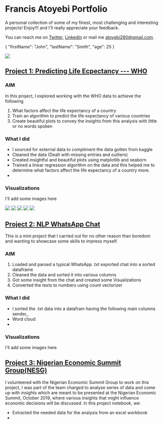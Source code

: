 # Francis Atoyebi Portfolio
A personal collection of some of my finest, most challenging and interesting projects! Enjoy!!! and I'll really appreciate your feedback. 

You can reach me on [Twitter](https://twitter.com/FrancisAtoyebi), [LinkedIn](https://www.linkedin.com/in/francis-atoyebi) or mail me atoyebi280@gmail.com.

{
  "firstName": "John",
  "lastName": "Smith",
  "age": 25
}

<a href='https://github.com/Francis2381/Predicting-Life-Expectancy---WHO'> <img src='https://github.com/Francis2381/Predicting-Life-Expectancy---WHO/tree/master/Images/avg_life_exp_per_continent.png' /></a>
## [Project 1: Predicting Life Ecpectancy --- WHO](https://github.com/Francis2381/Predicting-Life-Expectancy---WHO)

### AIM
In this project, I explored working with the WHO data to achieve the following
1. What factors affect the life expectancy of a country
2. Train an algorithm to predict the life expectancy of various countries
3. Create beautiful plots to convey the insights from this analysis with little or no words spoken

### What I did
+ I sourced for external data to compliment the data gotten from kaggle
+ Cleaned the data (Dealt with missing entries and outliers)
+ Created insightful and beautiful plots using matplotlib and seaborn
+ Trained a linear regression algorithm on the data and this helped me to determine what factors affect the life expectancy of a country more.
+

### Visualizations
I'll add some images here


![](https://github.com/Francis2381/Predicting-Life-Expectancy---WHO/tree/master/Images/Nigeria_GDP.png) 
![](https://github.com/Francis2381/Predicting-Life-Expectancy---WHO/tree/master/Images/Africa_Correlation.png) 
![](https://github.com/Francis2381/Predicting-Life-Expectancy---WHO/tree/master/Images/avg_life_exp_per_continent.png) 
![](https://github.com/Francis2381/Predicting-Life-Expectancy---WHO/tree/master/Images/life_exp_per_year.png) 
![](https://github.com/Francis2381/Predicting-Life-Expectancy---WHO/tree/master/Images/Losses.png)



## [Project 2: NLP WhatsApp Chat](https://github.com/Francis2381/NLP---Whatsapp-Chat)

This is a mini project that I carried out for no other reason than boredom and wanting to showcase some skills to impress myself.

### AIM
1. Loaded and parsed a typical WhatsApp .txt exported chat into a sorted dataframe
2. Cleaned the data and sorted it into various columns
3. Got some insight from the chat and created some Visualizations
4. Converted the texts to numbers using count vectorizer

### What I did
+ I sorted the .txt data into a datafram having the following main columns sender,, 
+ Word cloud
+ 

### Visualizations

I'll add some images here



## [Project 3: Nigerian Economic Summit Group(NESG)](https://github.com/Francis2381/NESG)

I volunteered with the Nigerian Economic Summit Group to work on this project, I was part of the team charged to analyse series of data and come up with insights which are meant to be presented at the Nigerian Economic Summit, October 2019, where various insights that might influence economic decisions will be discussed. In this project notebook, we:
+ Extracted the needed data for the analysis from an excel workbook
+
